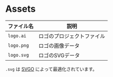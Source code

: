 # Assets

| ファイル名 | 説明 |
|---|---|
| `logo.ai` | ロゴのプロジェクトファイル |
| `logo.png` | ロゴの画像データ |
| `logo.svg` | ロゴのSVGデータ |

`.svg` は [SVGO](https://jakearchibald.github.io/svgomg/) によって最適化されています。
